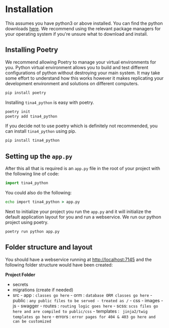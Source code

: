 # Installation

This assumes you have python3 or above installed. You can find the python downloads [here](https://www.python.org/downloads/).
We recommend using the relevant package managers for your operating system if you're unsure what to download and install.

## Installing Poetry

We recommend allowing Poetry to manage your virtual environments for you.
Python virtual environment allows you to build and test different configurations of python without destroying your main system.
It may take some effort to understand how this works however it makes replicating your development environment and solutions on different computers.

```cmd
pip install poetry
```

Installing `tina4_python` is easy with poetry.

```cmd
poetry init
poetry add tina4_python
```

If you decide not to use poetry which is definitely not recommended, you can install `tina4_python` using pip.

```cmd
pip install tina4_python
```

## Setting up the `app.py`

After this all that is required is an `app.py` file in the root of your project with the following line of code:

```python title="app.py"
import tina4_python
```

You could also do the following:

```cmd
echo import tina4_python > app.py
```

Next to initialize your project you run the `app.py` and it will initialize the default application layout for you
and run a webservice.  We run our python project using poetry.

```cmd
poetry run python app.py
```

## Folder structure and layout

You should have a webservice running at [http://localhost:7145](http://localhost:7145) and the following folder structure would have been created:

**Project Folder**

- secrets
- migrations (create if needed)
- src
      - app : `classes go here`
      - orm : `database ORM classes go here`
      - public : `any public files to be served - treated as /`
        - css
        - images
        - js
        - swagger
      - routes : `routing logic goes here`
      - scss: `scss files go here and are compiled to public/css`
      - templates : ` jinja2/twig templates go here`
        - errors : ` error pages for 404 & 403 go here and can be customized `
